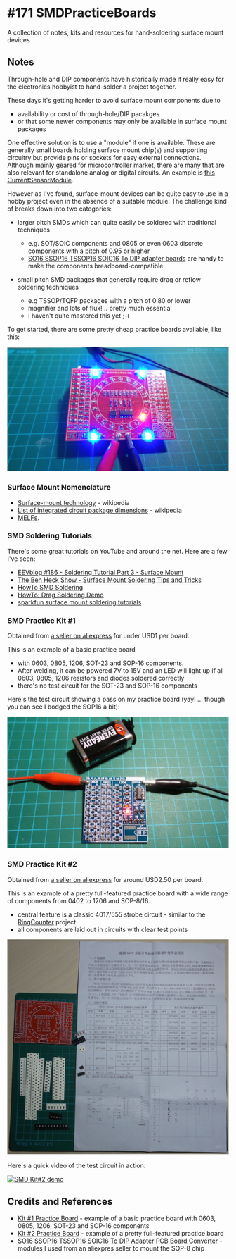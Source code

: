 # #171 SMDPracticeBoards

A collection of notes, kits and resources for hand-soldering surface mount devices

## Notes

Through-hole and DIP components have historically made it really easy for the electronics hobbyist to hand-solder a project together.

These days it's getting harder to avoid surface mount components due to
* availability or cost of through-hole/DIP pacakges
* or that some newer components may only be available in surface mount packages

One effective solution is to use a "module" if one is available.
These are generally small boards holding surface mount chip(s) and supporting circuitry
but provide pins or sockets for easy external connections.
Although mainly geared for microcontroller market, there are many that are also relevant for standalone analog or digital circuits.
An example is [this CurrentSensorModule](../../playground/CurrentSensorModule).

However as I've found, surface-mount devices can be quite easy to use in a hobby project even in the absence of a suitable module.
The challenge kind of breaks down into two categories:

* larger pitch SMDs which can quite easily be soldered with traditional techniques
  * e.g. SOT/SOIC components and 0805 or even 0603 discrete components with a pitch of 0.95 or higher
  * [SO16 SSOP16 TSSOP16 SOIC16 To DIP adapter boards](http://www.aliexpress.com/item/20-Pcs-SO16-SSOP16-TSSOP16-SOIC16-To-DIP-Adapter-PCB-Board-Converter/32436820541.html) are handy to make the components breadboard-compatible

* small pitch SMD packages that generally require drag or reflow soldering techniques
  * e.g TSSOP/TQFP packages with a pitch of 0.80 or lower
  * magnifier and lots of flux! .. pretty much essential
  * I haven't quite mastered this yet ;-(

To get started, there are some pretty cheap practice boards available, like this:

![SMD Kit#2 test](./assets/kit2_test.jpg?raw=true)


### Surface Mount Nomenclature

* [Surface-mount technology](https://en.wikipedia.org/wiki/Surface-mount_technology) - wikipedia
* [List of integrated circuit package dimensions](https://en.wikipedia.org/wiki/List_of_integrated_circuit_package_dimensions) - wikipedia
* [MELFs](http://en.wikipedia.org/wiki/MELF_electronic_components).


### SMD Soldering Tutorials

There's some great tutorials on YouTube and around the net. Here are a few I've seen:

* [EEVblog #186 - Soldering Tutorial Part 3 - Surface Mount](https://www.youtube.com/watch?v=b9FC9fAlfQE)
* [The Ben Heck Show - Surface Mount Soldering Tips and Tricks](https://www.youtube.com/watch?v=f0KZbhvKqS0)
* [HowTo SMD Soldering](https://www.youtube.com/watch?v=z7Tu8NXu5UA)
* [HowTo: Drag Soldering Demo](https://www.youtube.com/watch?v=wUyetZ5RtPs)
* [sparkfun surface mount soldering tutorials](https://www.sparkfun.com/tutorials/category/2)

### SMD Practice Kit #1

Obtained from [a seller on aliexpress](http://www.aliexpress.com/item/SMT-SMD-Component-Welding-Practice-Board-Soldering-Practice-DIY-Kit-Better-US57-Free-Shipping/32243189935.html) for under USD1 per board.

This is an example of a basic practice board
* with 0603, 0805, 1206, SOT-23 and SOP-16 components.
* After welding, it can be powered 7V to 15V and an LED will light up if all 0603, 0805, 1206 resistors and diodes soldered correctly
* there's no test circuit for the SOT-23 and SOP-16 components

Here's the test circuit showing a pass on my practice board (yay! ... though you can see I bodged the SOP16 a bit):

![SMD Kit#1 test](./assets/kit1_test.jpg?raw=true)

### SMD Practice Kit #2

Obtained from [a seller on aliexpress](http://www.aliexpress.com/item/SMD-components-welding-practice-board-Welding-practice-light-kit-Skills-Training-welding-competition-kit/32315250409.html) for around USD2.50 per board.

This is an example of a pretty full-featured practice board with a wide range of components from 0402 to 1206 and SOP-8/16.
* central feature is a classic 4017/555 strobe circuit - similar to the [RingCounter](../RingCounter) project
* all components are laid out in circuits with clear test points

![parts and instructions](./assets/kit2_parts_and_instructions.jpg?raw=true)

Here's a quick video of the test circuit in action:

[![SMD Kit#2 demo](http://img.youtube.com/vi/-0-qbcGySPA/0.jpg)](http://www.youtube.com/watch?v=-0-qbcGySPA)


## Credits and References
* [Kit #1 Practice Board](http://www.aliexpress.com/item/SMT-SMD-Component-Welding-Practice-Board-Soldering-Practice-DIY-Kit-Better-US57-Free-Shipping/32243189935.html) - example of a basic practice board with 0603, 0805, 1206, SOT-23 and SOP-16 components
* [Kit #2 Practice Board](http://www.aliexpress.com/item/SMD-components-welding-practice-board-Welding-practice-light-kit-Skills-Training-welding-competition-kit/32315250409.html) - example of a pretty full-featured practice board
* [SO16 SSOP16 TSSOP16 SOIC16 To DIP Adapter PCB Board Converter](http://www.aliexpress.com/item/20-Pcs-SO16-SSOP16-TSSOP16-SOIC16-To-DIP-Adapter-PCB-Board-Converter/32436820541.html) - modules I used from an aliexpres seller to mount the SOP-8 chip

